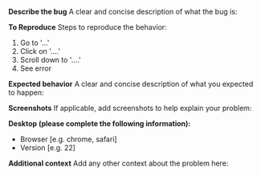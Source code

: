 **Describe the bug**
A clear and concise description of what the bug is:

**To Reproduce**
Steps to reproduce the behavior:

1. Go to '...'
2. Click on '....'
3. Scroll down to '....'
4. See error

**Expected behavior**
A clear and concise description of what you expected to happen:

**Screenshots**
If applicable, add screenshots to help explain your problem:

**Desktop (please complete the following information):**

- Browser [e.g. chrome, safari]
- Version [e.g. 22]

**Additional context**
Add any other context about the problem here:
